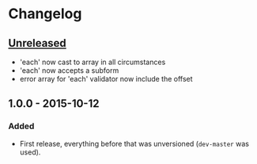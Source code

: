 # Changelog

## [Unreleased]

- 'each' now cast to array in all circumstances
- 'each' now accepts a subform
- error array for 'each' validator now include the offset

## 1.0.0 - 2015-10-12

### Added

- First release, everything before that was unversioned (`dev-master` was used).

[Unreleased]: https://github.com/rlanvin/php-form/compare/v1.0.0...HEAD